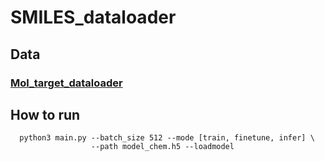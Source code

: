# SMILES_dataloader

## Data

### [Mol_target_dataloader](https://github.com/alfredyewang/Mol_target_dataloader)


## How to run
```
  python3 main.py --batch_size 512 --mode [train, finetune, infer] \
                  --path model_chem.h5 --loadmodel
```
